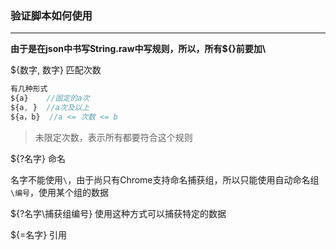 ### 验证脚本如何使用

---

**由于是在json中书写String.raw中写规则，所以，所有${}前要加\\**

${数字, 数字}		匹配次数

```js
有几种形式
${a}	//固定的a次
${a, }	//a次及以上
${a，b}	//a <= 次数 <= b
```

> 未限定次数，表示所有都要符合这个规则

${?名字}		命名

名字不能使用`\`，由于尚只有Chrome支持命名捕获组，所以只能使用自动命名组
`\编号`，使用某个组的数据

${?名字\捕获组编号}		使用这种方式可以捕获特定的数据

${=名字}		引用